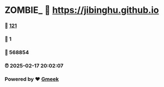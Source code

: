 # ZOMBIE_ :link: https://jibinghu.github.io 
### :page_facing_up: [121](https://jibinghu.github.io/tag.html) 
### :speech_balloon: 1 
### :hibiscus: 568854 
### :alarm_clock: 2025-02-17 20:02:07 
### Powered by :heart: [Gmeek](https://github.com/Meekdai/Gmeek)

